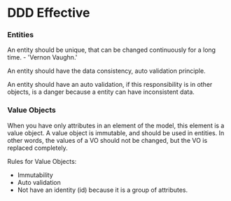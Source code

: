 # DDD Effective

### Entities

An entity should be unique, that can be changed continuously for a long time. - 'Vernon Vaughn.'

An entity should have the data consistency, auto validation principle.

An entity should have an auto validation, if this responsibility is in other objects, is a danger because a entity can have inconsistent data.

### Value Objects

When you have only attributes in an element of the model, this element is a value object.
A value object is immutable, and should be used in entities. 
In other words, the values of a VO should not be changed, but the VO is replaced completely.

Rules for Value Objects:
- Immutability
- Auto validation
- Not have an identity (id) because it is a group of attributes.
